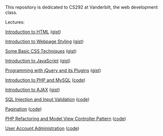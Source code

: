 This repository is dedicated to CS292 at Vanderbilt, the web development class. 

Lectures:

[Introduction to HTML](https://github.com/yicui/webdevelopment/wiki/Introduction-to-HTML) ([gist](https://gist.github.com/yicui/4508014/1d3d297e94be5eda4ee10ffb742330e6f99116fd))

[Introduction to Webpage Styling](https://github.com/yicui/webdevelopment/wiki/Introduction-to-Webpage-Styling/) ([gist](https://gist.github.com/4545081))

[Some Basic CSS Techniques](https://github.com/yicui/webdevelopment/wiki/Some-Basic-CSS-Techniques) ([gist](https://gist.github.com/4597504/72cbbdb2d109c8bb8960a34d6e577fca81a3ae2a))

[Introduction to JavaScript](https://github.com/yicui/webdevelopment/wiki/Introduction-to-JavaScript) ([gist](https://gist.github.com/yicui/4597504/d96375c8e8166bbcb005ca16dec79ffa547099ce))

[Programming with jQuery and its Plugins](https://github.com/yicui/webdevelopment/wiki/Programming-with-jQuery-and-its-Plugins) ([gist](https://gist.github.com/4597504))

[Introduction to PHP and MySQL](https://github.com/yicui/webdevelopment/wiki/Introduction-to-PHP-and-MySQL) ([code](https://github.com/yicui/sample_app_php/commit/ebcb596a8551c5d14f72a3353b10eb63aa8e523d))

[Introduction to AJAX](https://github.com/yicui/webdevelopment/wiki/Introduction-to-AJAX) ([gist](https://gist.github.com/yicui/4508014))

[SQL Injection and Input Validation](https://github.com/yicui/webdevelopment/wiki/SQL-Injection-and-Input-Validation) ([code](https://github.com/yicui/sample_app_php/commit/0a8b91edc379b5593a97d6fc2cc9aff2f4b0754a))

[Pagination](https://github.com/yicui/webdevelopment/wiki/Pagination) ([code](https://github.com/yicui/sample_app_php/commit/7b2a12ced2c7582c4ad2a5e8a5ca40d511a97fc0))

[PHP Refactoring and Model View Controller Pattern](https://github.com/yicui/webdevelopment/wiki/PHP-Refactoring-and-Model-View-Controller-Pattern) ([code](https://github.com/yicui/sample_app_php/commit/16c899ca23a21a8055caf00d8c62b72804fce15d))

[User Account Administration](https://github.com/yicui/webdevelopment/wiki/User-Account-Administration) ([code](https://github.com/yicui/sample_app_php/commit/e5a89664ee9214c334a47796311ff2cfcddd8f58))
